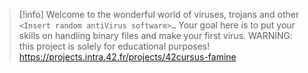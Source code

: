 
> [!info] 
> Welcome to the wonderful world of viruses, trojans and other `<Insert random antiVirus software>…` Your goal here is to put your skills on handling binary files and make your first virus. WARNING: this project is solely for educational purposes!
> https://projects.intra.42.fr/projects/42cursus-famine
